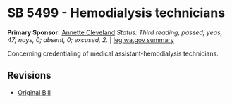 # SB 5499 - Hemodialysis technicians
**Primary Sponsor:** [Annette Cleveland](/person/leg/annette.cleveland.md)
*Status: Third reading, passed; yeas, 47; nays, 0; absent, 0; excused, 2.* | [leg.wa.gov summary](https://app.leg.wa.gov/billsummary?BillNumber=5499&Year=2021)

Concerning credentialing of medical assistant-hemodialysis technicians.

## Revisions
* [Original Bill](1/)